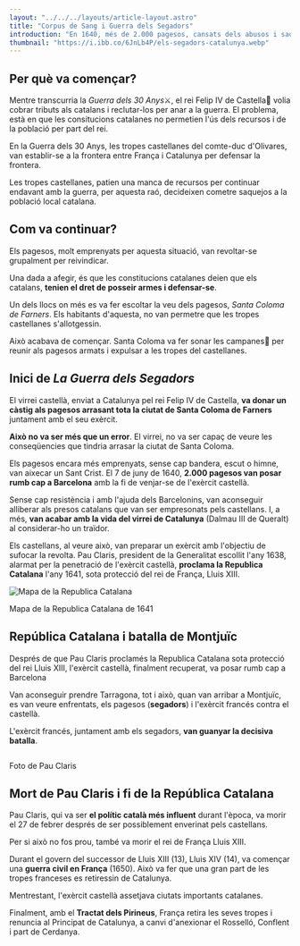 ```yaml
---
layout: "../../../layouts/article-layout.astro"
title: "Corpus de Sang i Guerra dels Segadors"
introduction: "En 1640, més de 2.000 pagesos, cansats dels abusos i saquejos castellans a les poblacions locals catalanes, van anar cap a Barcelona amb l'objectiu de fer valer la seva veu🗡️."
thumbnail: "https://i.ibb.co/6JnLb4P/els-segadors-catalunya.webp"
---
```


## Per què va començar?

Mentre transcurria la *Guerra dels 30 Anys*⚔️, el rei Felip IV de Castella👑 volia cobrar tributs als catalans i reclutar-los per anar a la guerra. El problema, està en que les consitucions catalanes no permetien l'ús dels recursos i de la població per part del rei.

En la Guerra dels 30 Anys, les tropes castellanes del comte-duc d'Olivares, van establir-se a la frontera entre França i Catalunya per defensar la frontera.

Les tropes castellanes, patien una manca de recursos per continuar endavant amb la guerra, per aquesta raó, decideixen cometre saquejos a la població local catalana.

## Com va continuar?

Els pagesos, molt emprenyats per aquesta situació, van revoltar-se grupalment per reivindicar.

Una dada a afegir, és que les constitucions catalanes deien que els catalans, **tenien el dret de posseir armes i defensar-se**.

Un dels llocs on més es va fer escoltar la veu dels pagesos, _Santa Coloma de Farners_. Els habitants d'aquesta, no van permetre que les tropes castellanes s'allotgessin.

Això acabava de començar. Santa Coloma va fer sonar les campanes🔔 per reunir als pagesos armats i expulsar a les tropes del castellanes.

## Inici de _La Guerra dels Segadors_

El virrei castellà, enviat a Catalunya pel rei Felip IV de Castella, **va donar un càstig als pagesos arrasant tota la ciutat de Santa Coloma de Farners** juntament amb el seu exèrcit.

**Això no va ser més que un error**. El virrei, no va ser capaç de veure les conseqüencies que tindria arrasar la ciutat de Santa Coloma.

Els pagesos encara més emprenyats, sense cap bandera, escut o himne, van aixecar un Sant Crist. El 7 de juny de 1640, **2.000 pagesos van posar rumb cap a Barcelona** amb la fi de venjar-se de l'exèrcit castellà.

Sense cap resistència i amb l'ajuda dels Barcelonins, van aconseguir alliberar als presos catalans que van ser empresonats pels castellans. I, a més, **van acabar amb la vida del virrei de Catalunya** (Dalmau III de Queralt) al considerar-ho un traïdor.

Els castellans, al veure això, van preparar un exèrcit amb l'objectiu de sufocar la revolta. Pau Claris, president de la Generalitat escollit l'any 1638, alarmat per la penetració de l'exèrcit castellà, **proclama la Republica Catalana** l'any 1641, sota protecció del rei de França, Lluis XIII.

<div class="w-fit">
    <img data-src="https://i.ibb.co/n86QWMt/republica-catalana.webp" alt="Mapa de la Republica Catalana" class="h-[300px]" style="" />
    <p class="text-gray-500">
        Mapa de la Republica Catalana de 1641
    </p>
</div>

## República Catalana i batalla de Montjuïc

Després de que Pau Claris proclamés la Republica Catalana sota protecció del rei Lluis XIII, l'exèrcit castellà, finalment recuperat, va posar rumb cap a Barcelona

Van aconseguir prendre Tarragona, tot i això, quan van arribar a Montjuïc, es van veure enfrentats, els pagesos (**segadors**) i l'exèrcit francés contra el castellà.

L'exèrcit francés, juntament amb els segadors, **van guanyar la decisiva batalla**.

<div class="w-fit">
    <img data-src="https://i.ibb.co/ng4dbHQ/pau-claris-photo.webp" class="h-[200px]" style="aspect-ratio: 77/100" />
    <p class="text-gray-500">
        Foto de Pau Claris
    </p>
</div>

## Mort de Pau Claris i fi de la República Catalana

Pau Claris, qui va ser **el polític català més influent** durant l'època, va morir el 27 de febrer després de ser possiblement enverinat pels castellans.

Per si això no fos prou, també va morir el rei de França Lluis XIII.

Durant el govern del successor de Lluis XIII (13), Lluis XIV (14), va començar una **guerra civil en França** (1650). Això va fer que una gran part de les tropes franceses es retiressin de Catalunya.

Mentrestant, l'exèrcit castellà assetjava ciutats importants catalanes.

Finalment, amb el **Tractat dels Pirineus**, França retira les seves tropes i renuncia al Principat de Catalunya, a canvi d'anexionar el Rosselló, Conflent i part de Cerdanya.
